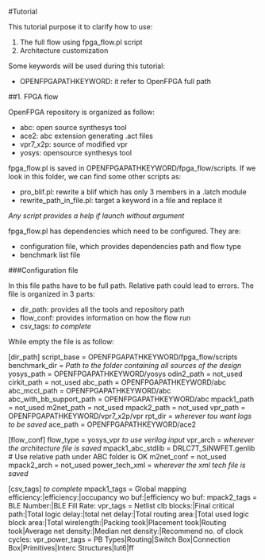 #Tutorial

This tutorial purpose it to clarify how to use:
1. The full flow using fpga_flow.pl script
2. Architecture customization

Some keywords will be used during this tutorial:
- OPENFPGAPATHKEYWORD: it refer to OpenFPGA full path

##1. FPGA flow

OpenFPGA repository is organized as follow:
  - abc: open source synthesys tool
  - ace2: abc extension generating .act files
  - vpr7_x2p: source of modified vpr
  - yosys: opensource synthesys tool

fpga_flow.pl is saved in OPENFPGAPATHKEYWORD/fpga_flow/scripts. If we look in this folder, we can find some other scripts as:
  - pro_blif.pl: rewrite a blif which has only 3 members in a .latch module
  - rewrite_path_in_file.pl: target a keyword in a file and replace it

*Any script provides a help if launch without argument*

fpga_flow.pl has dependencies which need to be configured. They are:
  - configuration file, which provides dependencies path and flow type
  - benchmark list file

###Configuration file

In this file paths have to be full path. Relative path could lead to errors.
The file is organized in 3 parts: 
  - dir_path: provides all the tools and repository path
  - flow_conf: provides information on how the flow run
  - csv_tags: *to complete*

While empty the file is as follow:

[dir_path]
script_base = OPENFPGAPATHKEYWORD/fpga_flow/scripts
benchmark_dir = *Path to the folder containing all sources of the design*
yosys_path = OPENFPGAPATHKEYWORD/yosys
odin2_path = not_used
cirkit_path = not_used
abc_path = OPENFPGAPATHKEYWORD/abc
abc_mccl_path = OPENFPGAPATHKEYWORD/abc
abc_with_bb_support_path = OPENFPGAPATHKEYWORD/abc
mpack1_path = not_used
m2net_path = not_used
mpack2_path = not_used
vpr_path = OPENFPGAPATHKEYWORD/vpr7_x2p/vpr
rpt_dir = *wherever tou want logs to be saved*
ace_path = OPENFPGAPATHKEYWORD/ace2

[flow_conf]
flow_type = yosys_vpr *to use verilog input*
vpr_arch = *wherever the architecture file is saved*
mpack1_abc_stdlib = DRLC7T_SiNWFET.genlib # Use relative path under ABC folder is OK
m2net_conf = not_used
mpack2_arch = not_used
power_tech_xml = *wherever the xml tech file is saved*

[csv_tags] *to complete*
mpack1_tags = Global mapping efficiency:|efficiency:|occupancy wo buf:|efficiency wo buf:
mpack2_tags = BLE Number:|BLE Fill Rate: 
vpr_tags = Netlist clb blocks:|Final critical path:|Total logic delay:|total net delay:|Total routing area:|Total used logic block area:|Total wirelength:|Packing took|Placement took|Routing took|Average net density:|Median net density:|Recommend no. of clock cycles:
vpr_power_tags = PB Types|Routing|Switch Box|Connection Box|Primitives|Interc Structures|lut6|ff
